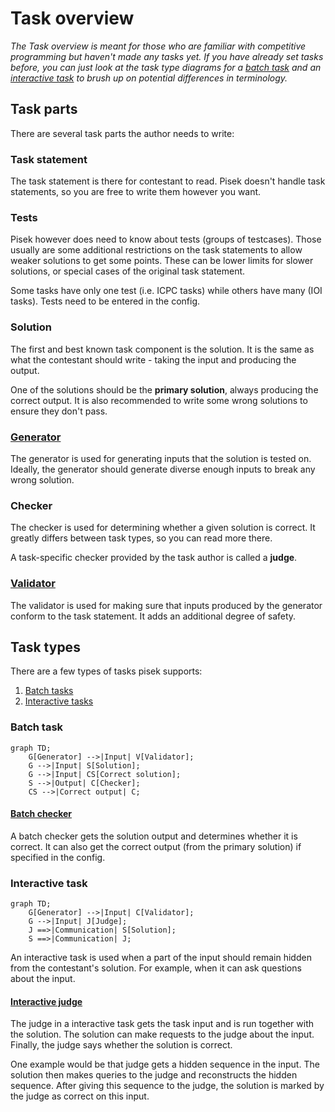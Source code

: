 # Task overview
*The Task overview is meant for those who are familiar with competitive programming but haven't made any tasks yet.
If you have already set tasks before, you can just look at the task type diagrams
for a [batch task](#batch-task) and an [interactive task](#interactive-task)
to brush up on potential differences in terminology.*

## Task parts

There are several task parts the author needs to write:

### Task statement

The task statement is there for contestant to read.
Pisek doesn't handle task statements, so you are free to write them however you want.

### Tests

Pisek however does need to know about tests (groups of testcases). Those usually are
some additional restrictions on the task statements to allow weaker solutions to get some points.
These can be lower limits for slower solutions, or special cases of the original task statement.

Some tasks have only one test (i.e. ICPC tasks) while others have many (IOI tasks).
Tests need to be entered in the config.

### Solution

The first and best known task component is the solution.
It is the same as what the contestant should write - taking the input and producing the output.

One of the solutions should be the **primary solution**, always producing the correct output.
It is also recommended to write some wrong solutions to ensure they don't pass.

### [Generator](./task-parts/generator.md)

The generator is used for generating inputs that the solution is tested on.
Ideally, the generator should generate diverse enough inputs to break any wrong solution.

### Checker

The checker is used for determining whether a given solution is correct.
It greatly differs between task types, so you can read more there.

A task-specific checker provided by the task author is called a **judge**.

### [Validator](./task-parts/validator.md)

The validator is used for making sure that inputs produced by the generator
conform to the task statement. It adds an additional degree of safety.

## Task types

There are a few types of tasks pisek supports:

1. [Batch tasks](#batch-task)
2. [Interactive tasks](#interactive-task)

### Batch task

```mermaid
graph TD;
    G[Generator] -->|Input| V[Validator];
    G -->|Input| S[Solution];
    G -->|Input| CS[Correct solution];
    S -->|Output| C[Checker];
    CS -->|Correct output| C;
```

#### [Batch checker](./task-parts/batch-checker.md)

A batch checker gets the solution output and determines whether it is correct.
It can also get the correct output (from the primary solution) if specified in the config.

### Interactive task

```mermaid
graph TD;
    G[Generator] -->|Input| C[Validator];
    G -->|Input| J[Judge];
    J ==>|Communication| S[Solution];
    S ==>|Communication| J;
```

An interactive task is used when a part of the input should remain hidden
from the contestant's solution. For example, when it can ask questions about the input.

#### [Interactive judge](./task-parts/interactive-judge.md)

The judge in a interactive task gets the task input and is run together with the solution.
The solution can make requests to the judge about the input. Finally, the judge says
whether the solution is correct.

One example would be that judge gets a hidden sequence in the input.
The solution then makes queries to the judge and reconstructs the hidden sequence.
After giving this sequence to the judge, the solution is marked by the judge
as correct on this input.
